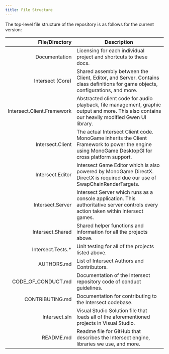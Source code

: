 ```yaml
---
title: File Structure
---
```


The top-level file structure of the repository is as follows for the current version:

|             File/Directory | Description                                                                                                                                       |
| -------------------------: | ------------------------------------------------------------------------------------------------------------------------------------------------- |
|              Documentation | Licensing for each individual project and shortcuts to these docs.                                                                                |
|           Intersect (Core) | Shared assembly between the Client, Editor, and Server. Contains class definitions for game objects, configurations, and more.                    |
| Intersect.Client.Framework | Abstracted client code for audio playback, file management, graphic output and more. This also contains our heavily modified Gwen UI library.     |
|           Intersect.Client | The actual Intersect Client code. MonoGame inherits the Client Framework to power the engine using MonoGame DesktopGl for cross platform support. |
|           Intersect.Editor | Intersect Game Editor which is also powered by MonoGame DirectX. DirectX is required due our use of SwapChainRenderTargets.                       |
|           Intersect.Server | Intersect Server which runs as a console application. This authoritative server controls every action taken within Intersect games.               |
|           Intersect.Shared | Shared helper functions and information for all the projects above.                                                                               |
|         Intersect.Tests.\* | Unit testing for all of the projects listed above.                                                                                                |
|                 AUTHORS.md | List of Intersect Authors and Contributors.                                                                                                       |
|         CODE_OF_CONDUCT.md | Documentation of the Intersect repository code of conduct guidelines.                                                                             |
|            CONTRIBUTING.md | Documentation for contributing to the Intersect codebase.                                                                                         |
|              Intersect.sln | Visual Studio Solution file that loads all of the aforementioned projects in Visual Studio.                                                       |
|                  README.md | Readme file for GitHub that describes the Intersect engine, libraries we use, and more.                                                           |
